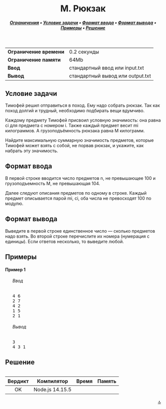 <h1 align="center">M. Рюкзак</h1>

<h5 align="center">
<a href="#limits">Ограничения</a>
•
<a href="#task">Условие задачи</a>
•
<a href="#input">Формат ввода</a>
•
<a href="#output">Формат вывода</a>
•
<a href="#examples">Примеры</a>
•
<a href="#solution">Решение</a>
</h5>

<br>

<table id="limits">
<tbody>
<tr>
<td>
<b>Ограничение времени</b>
</td>
<td>
0.2 секунды
</td>
</tr>
<tr>
<td>
<b>Ограничение памяти</b>
</td>
<td>
64Mb
</td>
</tr>
<tr>
<td>
<b>Ввод</b>
</td>
<td>
стандартный ввод или input.txt
</td>
</tr>
<tr>
<td>
<b>Вывод</b>
</td>
<td>
стандартный вывод или output.txt
</td>
</tr>
</tbody>
</table>

<h2 id="task">Условие задачи</h2>

Тимофей решил отправиться в поход. Ему надо собрать рюкзак. Так как поход долгий и трудный, необходимо подбирать вещи вдумчиво.

Каждому предмету Тимофей присвоил условную значимость: она равна ci для предмета с номером i. Также каждый предмет весит mi килограммов. А грузоподъёмность рюкзака  равна M килограмм.

Найдите максимальную суммарную значимость предметов, которые Тимофей может взять с собой, не порвав рюкзак, и укажите, как набрать эту значимость.

<h2 id="input">Формат ввода</h2>

В первой строке вводится число предметов n, не превышающее 100 и грузоподъемность M, не превышающая 104.

Далее следуют описания предметов по одному в строке. Каждый предмет описывается парой mi, ci, оба числа не превосходят 100 по модулю.

<h2 id="output">Формат вывода</h2>

Выведите в первой строке единственное число — сколько предметов надо взять. Во второй строке перечислите их номера (нумерация с единицы). Если ответов несколько, то выведите любой.

<h2 id="examples">Примеры</h2>

<h4>Пример 1</h4>
<ul>
<h6>Ввод</h6>
<pre>
4 6
2 7
4 2
1 5
2 1
</pre>

<h6>Вывод</h6>
<pre>
3
4 3 1
</pre>
</ul>

<h2 id="solution">Решение</h2>

```javascript

```
<table>
  <thead>
    <tr>
      <th>Вердикт</th>
      <th>Компилятор</th>
      <th>Время</th>
      <th>Память</th>
    </tr>
  </thead>
  <tbody>
<tr align="center">
<td>OK</td>
<td>Node.js 14.15.5</td>
<td></td>
<td></td>
</tr>
  </tbody>
</table>

<p width="100%" align="right"><a href="#">🔝</a></p>